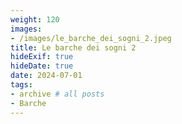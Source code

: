 ```yaml
---
weight: 120
images:
- /images/le_barche_dei_sogni_2.jpeg
title: Le barche dei sogni 2
hideExif: true
hideDate: true
date: 2024-07-01
tags:
- archive # all posts
- Barche
---
```

